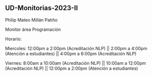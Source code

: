 ## UD-Monitorias-2023-II

Philip Mateo Millán Patiño
 
Monitor área Programación

Horario:

Miercoles:    12:00pm a 2:00pm (Acreditación NLP) || 
              2:00pm a 4:00pm (Atención a estudiantes) || 
              4:00pm a 6:00pm (Acreditación NLP)
            
Viernes:      8:00am a 10:00am (Acreditación NLP) || 
              10:00am a 12:00pm (Acreditación NLP) || 
              12:00pm a 2:00pm (Atención a estudiantes)


